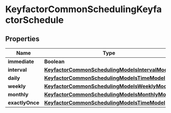

# KeyfactorCommonSchedulingKeyfactorSchedule


## Properties

| Name | Type | Description | Notes |
|------------ | ------------- | ------------- | -------------|
|**immediate** | **Boolean** |  |  [optional] |
|**interval** | [**KeyfactorCommonSchedulingModelsIntervalModel**](KeyfactorCommonSchedulingModelsIntervalModel.md) |  |  [optional] |
|**daily** | [**KeyfactorCommonSchedulingModelsTimeModel**](KeyfactorCommonSchedulingModelsTimeModel.md) |  |  [optional] |
|**weekly** | [**KeyfactorCommonSchedulingModelsWeeklyModel**](KeyfactorCommonSchedulingModelsWeeklyModel.md) |  |  [optional] |
|**monthly** | [**KeyfactorCommonSchedulingModelsMonthlyModel**](KeyfactorCommonSchedulingModelsMonthlyModel.md) |  |  [optional] |
|**exactlyOnce** | [**KeyfactorCommonSchedulingModelsTimeModel**](KeyfactorCommonSchedulingModelsTimeModel.md) |  |  [optional] |



